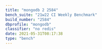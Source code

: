 ```yaml
---
title: "mongodb 2 2584"
bench_suite: "21w22 CI Weekly Benchmark"
build_number: "2584"
dbprofile: "mongodb"
classifier: "no redis"
date: 2021-05-31T08:17:38
type: "bench"
---
```

